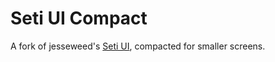 # Seti UI Compact

A fork of jesseweed's [Seti UI](https://github.com/jesseweed/seti-ui), compacted for smaller screens.
